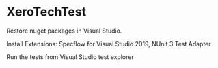 # XeroTechTest

Restore nuget packages in Visual Studio.


Install Extensions:
  Specflow for Visual Studio 2019,
  NUnit 3 Test Adapter
  
Run the tests from Visual Studio test explorer

